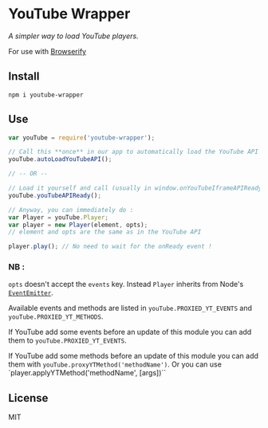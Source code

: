 # YouTube Wrapper

*A simpler way to load YouTube players.*

For use with [Browserify](http://browserify.org/)

## Install

`npm i youtube-wrapper`

## Use

```javascript
var youTube = require('youtube-wrapper');

// Call this **once** in our app to automatically load the YouTube API
youTube.autoLoadYouTubeAPI();

// -- OR --

// Load it yourself and call (usually in window.onYouTubeIframeAPIReady):
youTube.youTubeAPIReady();

// Anyway, you can immediately do :
var Player = youTube.Player;
var player = new Player(element, opts);
// element and opts are the same as in the YouTube API

player.play(); // No need to wait for the onReady event !
```

### NB :

`opts` doesn't accept the `events` key. Instead `Player` inherits from Node's [`EventEmitter`](https://nodejs.org/api/events.html#events_class_events_eventemitter).

Available events and methods are listed in `youTube.PROXIED_YT_EVENTS` and `youTube.PROXIED_YT_METHODS`.

If YouTube add some events before an update of this module you can add them to `youTube.PROXIED_YT_EVENTS`.

If YouTube add some methods before an update of this module you can add them with `youTube.proxyYTMethod('methodName')`.
Or you can use `player.applyYTMethod('methodName', [args])``

## License

MIT
